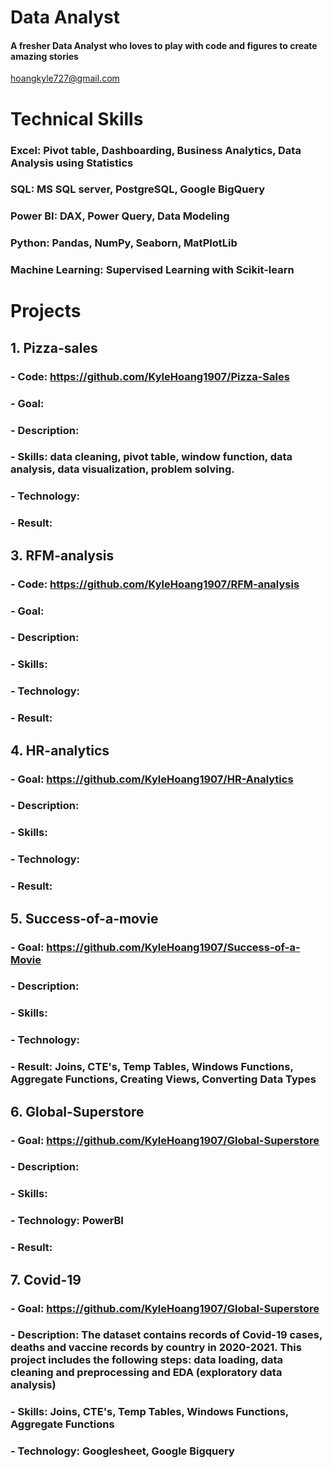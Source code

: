 # Data Analyst

#### A fresher Data Analyst who loves to play with code and figures to create amazing stories 

 hoangkyle727@gmail.com
 
# Technical Skills
### Excel: Pivot table, Dashboarding, Business Analytics, Data Analysis using Statistics
### SQL: MS SQL server, PostgreSQL, Google BigQuery 
### Power BI: DAX, Power Query, Data Modeling
### Python: Pandas, NumPy, Seaborn, MatPlotLib
### Machine Learning: Supervised Learning with Scikit-learn

# Projects 
## 1. Pizza-sales
   ### - Code: https://github.com/KyleHoang1907/Pizza-Sales
   ### - Goal: 
   ### - Description:
   ### - Skills: data cleaning, pivot table, window function, data analysis, data visualization, problem solving.
   ### - Technology:
   ### - Result: 

## 3. RFM-analysis
   ### - Code: https://github.com/KyleHoang1907/RFM-analysis
   ### - Goal: 
   ### - Description:
   ### - Skills: 
   ### - Technology:
   ### - Result:

## 4. HR-analytics
   ### - Goal: https://github.com/KyleHoang1907/HR-Analytics
   ### - Description:
   ### - Skills: 
   ### - Technology:
   ### - Result:

## 5. Success-of-a-movie
   ### - Goal: https://github.com/KyleHoang1907/Success-of-a-Movie
   ### - Description:
   ### - Skills: 
   ### - Technology:
   ### - Result: Joins, CTE's, Temp Tables, Windows Functions, Aggregate Functions, Creating Views, Converting Data Types

## 6. Global-Superstore
   ### - Goal: https://github.com/KyleHoang1907/Global-Superstore
   ### - Description:
   ### - Skills: 
   ### - Technology: PowerBI
   ### - Result:

## 7. Covid-19
   ### - Goal: https://github.com/KyleHoang1907/Global-Superstore
   ### - Description: The dataset contains records of Covid-19 cases, deaths and vaccine records by country in 2020-2021. This project includes the following steps: data loading, data cleaning and preprocessing and EDA (exploratory data analysis)
   ### - Skills: Joins, CTE's, Temp Tables, Windows Functions, Aggregate Functions
   ### - Technology: Googlesheet, Google Bigquery
    








